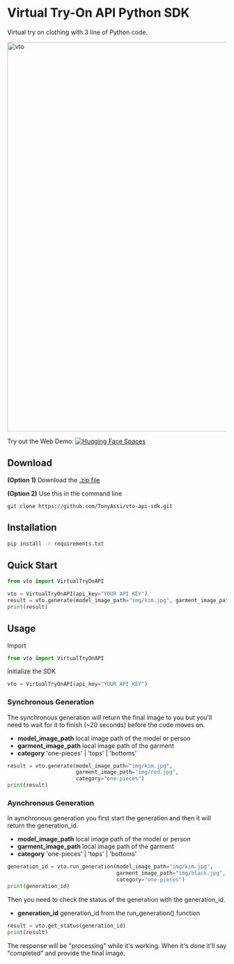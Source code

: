 # Virtual Try-On API Python SDK
Virtual try on clothing with 3 line of Python code.

<img width="894" alt="vto" src="https://github.com/user-attachments/assets/49118950-e1e0-4c71-8bd6-f454d8fc476c" />

Try out the Web Demo: [![Hugging Face Spaces](https://img.shields.io/badge/%F0%9F%A4%97%20Hugging%20Face-Spaces-blue)](https://huggingface.co/spaces/tonyassi/Virtual-Try-On-Pro)

## Download
**(Option 1)** Download the [.zip file](https://github.com/TonyAssi/vto-api-sdk/archive/refs/heads/main.zip)

**(Option 2)** Use this in the command line
```
git clone https://github.com/TonyAssi/vto-api-sdk.git
```

## Installation
```bash
pip install -r requirements.txt
```

## Quick Start
```python
from vto import VirtualTryOnAPI

vto = VirtualTryOnAPI(api_key="YOUR API KEY")
result = vto.generate(model_image_path="img/kim.jpg", garment_image_path="img/red.jpg", category="one-pieces")
print(result)
```

## Usage
Import
```python
from vto import VirtualTryOnAPI
```

Initialize the SDK
```python
vto = VirtualTryOnAPI(api_key="YOUR_API_KEY")
```

### Synchronous Generation
The synchronous generation will return the final image to you but you'll need to wait for it to finish (~20 seconds) before the code moves on.
- **model_image_path** local image path of the model or person
- **garment_image_path** local image path of the garment
- **category** 'one-pieces' | 'tops' | 'bottoms'
```python
result = vto.generate(model_image_path="img/kim.jpg",
                      garment_image_path="img/red.jpg",
                      category="one-pieces")
print(result)
```

### Aynchronous Generation
In aynchronous generation you first start the generation and then it will return the generation_id.
- **model_image_path** local image path of the model or person
- **garment_image_path** local image path of the garment
- **category** 'one-pieces' | 'tops' | 'bottoms'
```python
generation_id = vto.run_generation(model_image_path="img/kim.jpg", 
                                   garment_image_path="img/black.jpg",
                                   category="one-pieces")
print(generation_id)
```
Then you need to check the status of the generation with the generation_id.
- **generation_id** generation_id from the run_generation() function
```python
result = vto.get_status(generation_id)
print(result)
```
The response will be "processing" while it's working. When it's done it'll say "completed" and provide the final image.
